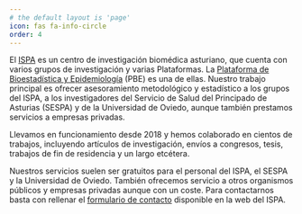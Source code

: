 ```yaml
---
# the default layout is 'page'
icon: fas fa-info-circle
order: 4
---
```




El [ISPA](https://ispa-finba.es/) es un centro de investigación biomédica asturiano, que cuenta con varios grupos de investigación y varias Plataformas. La [Plataforma de Bioestadística y Epidemiología](https://ispa-finba.es/servicios-y-plataformas/servicios-finba/bioestadistica-y-epidemiologia/) (PBE) es una de ellas. Nuestro trabajo principal es ofrecer asesoramiento metodológico y estadístico a los grupos del ISPA, a los investigadores del Servicio de Salud del Principado de Asturias (SESPA) y de la Universidad de Oviedo, aunque también prestamos servicios a empresas privadas.

Llevamos en funcionamiento desde 2018 y hemos colaborado en cientos de trabajos, incluyendo artículos de investigación, envíos a congresos, tesis, trabajos de fin de residencia y un largo etcétera.

Nuestros servicios suelen ser gratuitos para el personal del ISPA, el SESPA y la Universidad de Oviedo. También ofrecemos servicio a otros organismos públicos y empresas privadas aunque con un coste. Para contactarnos basta con rellenar el [formulario de contacto](https://ispa-finba.es/servicios-y-plataformas/servicios-finba/bioestadistica-y-epidemiologia/) disponible en la web del ISPA.